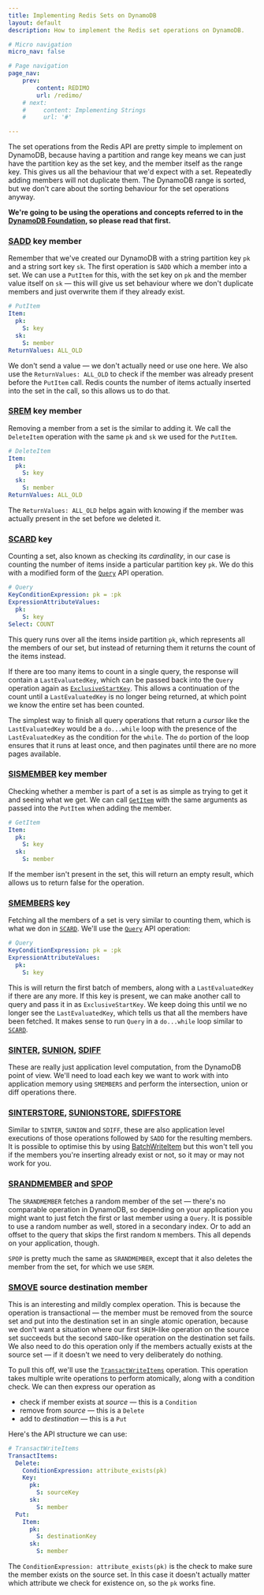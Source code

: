 ```yaml
---
title: Implementing Redis Sets on DynamoDB
layout: default
description: How to implement the Redis set operations on DynamoDB.

# Micro navigation
micro_nav: false

# Page navigation
page_nav:
    prev:
        content: REDIMO
        url: /redimo/
    # next:
    #     content: Implementing Strings
    #     url: '#'

---
```


The set operations from the Redis API are pretty simple to implement on DynamoDB, because having a partition and range key means we can just have the partition key as the set key, and the member itself as the range key. This gives us all the behaviour that we'd expect with a set. Repeatedly adding members will not duplicate them. The DynamoDB range is sorted, but we don't care about the sorting behaviour for the set operations anyway. 

**We're going to be using the operations and concepts referred to in the [DynamoDB Foundation](/redimo/dynamodb-foundation/), so please read that first.**

### [SADD](https://redis.io/commands/sadd) key member
Remember that we've created our DynamoDB with a string partition key `pk` and a string sort key `sk`. The first operation is `SADD` which a member into a set. We can use a `PutItem` for this, with the set key on `pk` and the member value itself on `sk` — this will give us set behaviour where we don't duplicate members and just overwrite them if they already exist.

```yaml
# PutItem
Item:
  pk:
    S: key
  sk:
    S: member
ReturnValues: ALL_OLD
```

We don't send a value — we don't actually need or use one here. We also use the `ReturnValues: ALL_OLD` to check if the member was already present before the `PutItem` call. Redis counts the number of items actually inserted into the set in the call, so this allows us to do that.

### [SREM](https://redis.io/commands/srem) key member
Removing a member from a set is the similar to adding it. We call the `DeleteItem` operation with the same `pk` and `sk` we used for the `PutItem`. 

```yaml
# DeleteItem
Item:
  pk:
    S: key
  sk:
    S: member
ReturnValues: ALL_OLD
```

The `ReturnValues: ALL_OLD` helps again with knowing if the member was actually present in the set before we deleted it.

### [SCARD](https://redis.io/commands/scard) key
Counting a set, also known as checking its *cardinality*, in our case is counting the number of items inside a particular partition key `pk`. We do this with a modified form of the [`Query`](https://docs.aws.amazon.com/amazondynamodb/latest/APIReference/API_Query.html) API operation.

```yaml
# Query
KeyConditionExpression: pk = :pk
ExpressionAttributeValues:
  pk:
    S: key
Select: COUNT
```

This query runs over all the items inside partition `pk`, which represents all the members of our set, but instead of returning them it returns the count of the items instead. 

If there are too many items to count in a single query, the response will contain a `LastEvaluatedKey`, which can be passed back into the `Query` operation again as [`ExclusiveStartKey`](https://docs.aws.amazon.com/amazondynamodb/latest/APIReference/API_Query.html#DDB-Query-request-ExclusiveStartKey). This allows a continuation of the count until a `LastEvaluatedKey` is no longer being returned, at which point we know the entire set has been counted. 

The simplest way to finish all query operations that return a *cursor* like the `LastEvaluatedKey` would be a `do...while` loop with the presence of the `LastEvaluatedKey` as the condition for the `while`. The `do` portion of the loop ensures that it runs at least once, and then paginates until there are no more pages available. 

### [SISMEMBER](https://redis.io/commands/sismember) key member
Checking whether a member is part of a set is as simple as trying to get it and seeing what we get. We can call [`GetItem`](https://docs.aws.amazon.com/amazondynamodb/latest/APIReference/API_GetItem.html) with the same arguments as passed into the `PutItem` when adding the member.  

```yaml
# GetItem
Item:
  pk:
    S: key
  sk:
    S: member
```

If the member isn't present in the set, this will return an empty result, which allows us to return false for the operation. 

### [SMEMBERS](https://redis.io/commands/smembers) key
Fetching all the members of a set is very similar to counting them, which is what we don in [`SCARD`](#scard-key). We'll use the [`Query`](https://docs.aws.amazon.com/amazondynamodb/latest/APIReference/API_Query.html) API operation:

```yaml
# Query
KeyConditionExpression: pk = :pk
ExpressionAttributeValues:
  pk:
    S: key
```

 This is will return the first batch of members, along with a `LastEvaluatedKey` if there are any more. If this key is present, we can make another call to query and pass it in as `ExclusiveStartKey`. We keep doing this until we no longer see the `LastEvaluatedKey`, which tells us that all the members have been fetched. It makes sense to run `Query` in a `do...while` loop similar to [`SCARD`](#scard-key).
 
### [SINTER](https://redis.io/commands/sinter), [SUNION](https://redis.io/commands/sunion), [SDIFF](https://redis.io/commands/sdiff)
These are really just application level computation, from the DynamoDB point of view. We'll need to load each key we want to work with into application memory using `SMEMBERS` and perform the intersection, union or diff operations there. 

### [SINTERSTORE](https://redis.io/commands/sinterstore), [SUNIONSTORE](https://redis.io/commands/sunionstore), [SDIFFSTORE](https://redis.io/commands/sdiffstore)
Similar to `SINTER`, `SUNION` and `SDIFF`, these are also application level executions of those operations followed by `SADD` for the resulting members. It is possible to optimise this by using [BatchWriteItem](https://docs.aws.amazon.com/amazondynamodb/latest/APIReference/API_BatchWriteItem.html) but this won't tell you if the members you're inserting already exist or not, so it may or may not work for you.

### [SRANDMEMBER](https://redis.io/commands/srandmember) and [SPOP](https://redis.io/commands/spop)
The `SRANDMEMBER` fetches a random member of the set — there's no comparable operation in DynamoDB, so depending on your application you might want to just fetch the first or last member using a `Query`. It is possible to use a random number as well, stored in a secondary index. Or to add an offset to the query that skips the first random `N` members. This all depends on your application, though. 

`SPOP` is pretty much the same as `SRANDMEMBER`, except that it also deletes the member from the set, for which we use `SREM`.

### [SMOVE](https://redis.io/commands/smove) source destination member
This is an interesting and mildly complex operation. This is because the operation is transactional — the member must be removed from the source set and put into the destination set in an single atomic operation, because we don't want a situation where our first `SREM`-like operation on the source set succeeds but the second `SADD`-like operation on the destination set fails. We also need to do this operation only if the members actually exists at the source set — if it doesn't we need to very deliberately do nothing. 

To pull this off, we'll use the [`TransactWriteItems`](https://docs.aws.amazon.com/amazondynamodb/latest/APIReference/API_TransactWriteItems.html) operation. This operation takes multiple write operations to perform atomically, along with a condition check. We can then express our operation as 

* check if member exists at *source* — this is a `Condition`
* remove from *source* — this is a `Delete`
* add to *destination* — this is a `Put`

Here's the API structure we can use:

```yaml
# TransactWriteItems
TransactItems:
  Delete:
    ConditionExpression: attribute_exists(pk)
    Key:
      pk:
        S: sourceKey
      sk:
        S: member
  Put:
    Item:
      pk:
        S: destinationKey
      sk:
        S: member
```

The `ConditionExpression: attribute_exists(pk)` is the check to make sure the member exists on the source set. In this case it doesn't actually matter which attribute we check for existence on, so the `pk` works fine. 